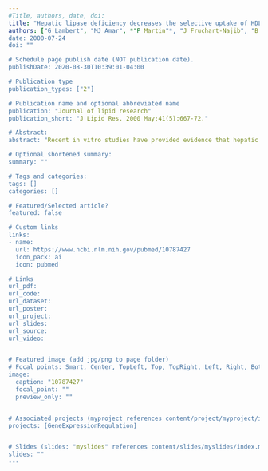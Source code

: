 ```yaml
---
#Title, authors, date, doi:
title: "Hepatic lipase deficiency decreases the selective uptake of HDL-cholesteryl esters in vivo."
authors: ["G Lambert", "MJ Amar", *"P Martin"*, "J Fruchart-Najib", "B Foger", "RD Shamburek", "HB Brewer", "S Santamarina-Fojo"]
date: 2000-07-24
doi: ""

# Schedule page publish date (NOT publication date).
publishDate: 2020-08-30T10:39:01-04:00

# Publication type
publication_types: ["2"]

# Publication name and optional abbreviated name
publication: "Journal of lipid research"
publication_short: "J Lipid Res. 2000 May;41(5):667-72."

# Abstract:
abstract: "Recent in vitro studies have provided evidence that hepatic lipase (HL) facilitates the selective uptake of HDL cholesteryl esters (CE), but the in vivo physiological relevance of this process has not been demonstrated. To evaluate the role that HL plays in facilitating the selective uptake of HDL-CE in vivo, we studied the metabolism of [(3)H]CEt, (125)I-labeled apolipoprotein (apo) A-I, and (131)I-labeled apoA-II-labeled HDL in HL-deficient mice. Kinetic analysis revealed similar catabolism of (125)I-labeled apoA-I (as well as (131)I-labeled apoA-II) in C57BL controls and HL deficient mice, with fractional catabolic rates (FCR) of 2.17 +/- 0.15 and 2.16 +/- 0.11 d(-)(1) (2.59 +/- 0.14 and 2.67 +/- 0.13 d(-)(1), respectively). In contrast, despite similar hepatic scavenger receptor BI expression, HL-deficient mice had delayed clearance of [(3)H]CEt compared to controls (FCR = 3.66 +/- 0.29 and 4.41 +/- 0.18 d(-)(1), P < 0.05). The hepatic accumulation of [(3)H]CEt in HL-deficient mice (62.3 +/- 2.1% of total) was significantly less than in controls (72.7 +/- 3.0%), while the [(3)H]CEt remaining in the plasma compartment increased (20.7 +/- 1.8% and 12.6 +/- 0.5%) (P < 0.05, all). In summary, HL deficiency does not alter the catabolism of apoA-I and apoA-II but decreases the hepatic uptake and the plasma clearance of HDL-CE. These data establish for the first time an important role for HL in facilitating the selective uptake of HDL-CE in vivo."

# Optional shortened summary:
summary: ""

# Tags and categories:
tags: []
categories: []

# Featured/Selected article?
featured: false

# Custom links
links:
- name:
  url: https://www.ncbi.nlm.nih.gov/pubmed/10787427
  icon_pack: ai
  icon: pubmed

# Links
url_pdf:
url_code:
url_dataset:
url_poster:
url_project:
url_slides:
url_source:
url_video:


# Featured image (add jpg/png to page folder)
# Focal points: Smart, Center, TopLeft, Top, TopRight, Left, Right, BottomLeft, Bottom, BottomRight
image: 
  caption: "10787427"
  focal_point: ""
  preview_only: ""


# Associated projects (myproject references content/project/myproject/index.md)
projects: [GeneExpressionRegulation]


# Slides (slides: "myslides" references content/slides/myslides/index.md)
slides: ""
---
```

